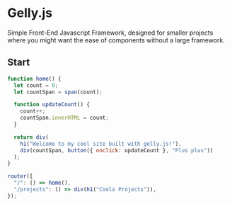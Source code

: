 # Gelly.js

Simple Front-End Javascript Framework, designed for smaller projects where you might want the ease of components without a large framework.

## Start

```js
function home() {
  let count = 0;
  let countSpan = span(count);

  function updateCount() {
    count++;
    countSpan.innerHTML = count;
  }

  return div(
    h1("Welcome to my cool site built with gelly.js!"),
    div(countSpan, button({ onclick: updateCount }, "Plus plus"))
  );
}

router({
  "/": () => home(),
  "/projects": () => div(h1("Coola Projects")),
});
```
